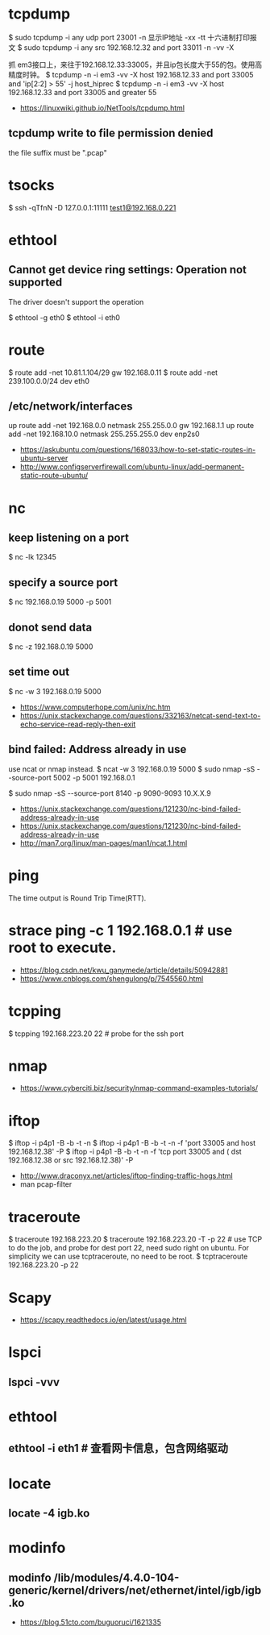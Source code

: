 # tcpdump

$ sudo tcpdump -i any udp port 23001
-n 显示IP地址
-xx -tt 十六进制打印报文
$ sudo tcpdump -i any src 192.168.12.32 and port 33011 -n -vv -X

抓 em3接口上，来往于192.168.12.33:33005，并且ip包长度大于55的包。使用高精度时钟。
$ tcpdump -n -i em3 -vv -X host 192.168.12.33 and port 33005 and 'ip[2:2] > 55' -j host_hiprec
$ tcpdump -n -i em3 -vv -X host 192.168.12.33 and port 33005 and greater 55
- https://linuxwiki.github.io/NetTools/tcpdump.html

## tcpdump write to file permission denied
the file suffix must be ".pcap"

# tsocks
$ ssh -qTfnN -D 127.0.0.1:11111 test1@192.168.0.221

# ethtool
## Cannot get device ring settings: Operation not supported
The driver doesn't support the operation

$ ethtool -g eth0
$ ethtool -i eth0

# route
$ route add -net 10.81.1.104/29 gw 192.168.0.11
$ route add -net 239.100.0.0/24 dev eth0

## /etc/network/interfaces
up route add -net 192.168.0.0 netmask 255.255.0.0 gw 192.168.1.1
up route add -net 192.168.10.0 netmask 255.255.255.0 dev enp2s0

- https://askubuntu.com/questions/168033/how-to-set-static-routes-in-ubuntu-server
- http://www.configserverfirewall.com/ubuntu-linux/add-permanent-static-route-ubuntu/

# nc
## keep listening on a port 
$ nc -lk 12345

## specify a source port 
$ nc 192.168.0.19 5000 -p 5001

## donot send data
$ nc -z 192.168.0.19 5000

## set time out
$ nc -w 3 192.168.0.19 5000

- https://www.computerhope.com/unix/nc.htm
- https://unix.stackexchange.com/questions/332163/netcat-send-text-to-echo-service-read-reply-then-exit

## bind failed: Address already in use
use ncat or nmap instead.
$ ncat -w 3 192.168.0.19 5000
$ sudo nmap -sS --source-port 5002 -p 5001 192.168.0.1

$ sudo nmap -sS --source-port 8140 -p 9090-9093 10.X.X.9

- https://unix.stackexchange.com/questions/121230/nc-bind-failed-address-already-in-use
- https://unix.stackexchange.com/questions/121230/nc-bind-failed-address-already-in-use
- http://man7.org/linux/man-pages/man1/ncat.1.html

# ping 
The time output is Round Trip Time(RTT).

# strace ping -c 1 192.168.0.1 # use root to execute.
- https://blog.csdn.net/kwu_ganymede/article/details/50942881
- https://www.cnblogs.com/shengulong/p/7545560.html

# tcpping
$ tcpping 192.168.223.20 22 # probe for the ssh port

# nmap

- https://www.cyberciti.biz/security/nmap-command-examples-tutorials/

# iftop
$ iftop -i p4p1 -B -b -t -n
$ iftop -i p4p1 -B -b -t -n -f 'port 33005 and host 192.168.12.38' -P
$ iftop -i p4p1 -B -b -t -n -f 'tcp port 33005 and ( dst 192.168.12.38 or src 192.168.12.38)' -P

- http://www.draconyx.net/articles/iftop-finding-traffic-hogs.html
- man pcap-filter

# traceroute
$ traceroute 192.168.223.20
$ traceroute 192.168.223.20 -T -p 22 # use TCP to do the job, and probe for dest port 22, need sudo right on ubuntu. For simplicity we can use tcptraceroute, no need to be root.
$ tcptraceroute 192.168.223.20 -p 22

# Scapy
- https://scapy.readthedocs.io/en/latest/usage.html

# lspci
## lspci -vvv

# ethtool
## ethtool -i eth1 # 查看网卡信息，包含网络驱动

# locate
## locate -4 igb.ko

# modinfo
## modinfo /lib/modules/4.4.0-104-generic/kernel/drivers/net/ethernet/intel/igb/igb.ko
- https://blog.51cto.com/buguoruci/1621335

